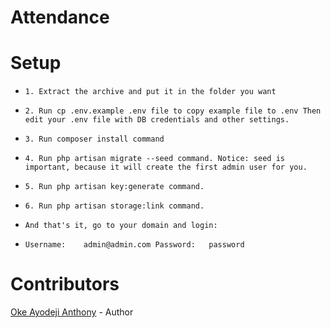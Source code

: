 # Attendance


# Setup
* `1. Extract the archive and put it in the folder you want`

* `2. Run cp .env.example .env file to copy example file to .env
Then edit your .env file with DB credentials and other settings.`

* `3. Run composer install command`

* `4. Run php artisan migrate --seed command.
Notice: seed is important, because it will create the first admin user for you.`

* `5. Run php artisan key:generate command.`

* `6. Run php artisan storage:link command.`

* `And that's it, go to your domain and login:`

* `Username:	admin@admin.com
Password:	password`

# Contributors
[Oke Ayodeji Anthony](https://smartdev.com.ng) - Author

